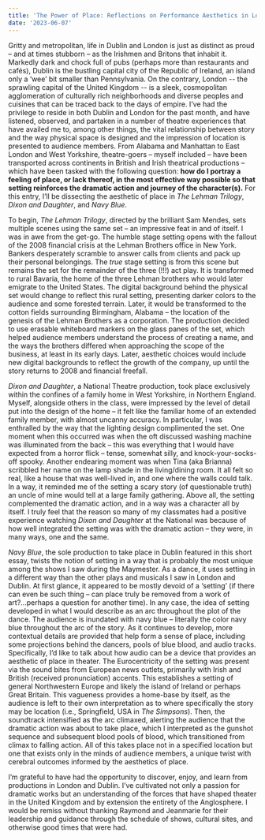 ```yaml
---
title: 'The Power of Place: Reflections on Performance Aesthetics in London & Dublin'
date: '2023-06-07'
---
```


Gritty and metropolitan, life in Dublin and London is just as distinct as proud – and at times stubborn – as the Irishmen and Britons that inhabit it. Markedly dark and chock full of pubs (perhaps more than restaurants and cafés), Dublin is the bustling capital city of the Republic of Ireland, an island only a ‘wee’ bit smaller than Pennsylvania. On the contrary, London -- the sprawling capital of the United Kingdom -- is a sleek, cosmopolitan agglomeration of culturally rich neighborhoods and diverse peoples and cuisines that can be traced back to the days of empire. I’ve had the privilege to reside in both Dublin and London for the past month, and have listened, observed, and partaken in a number of theatre experiences that have availed me to, among other things, the vital relationship between story and the way physical space is designed and the impression of location is presented to audience members. From Alabama and Manhattan to East London and West Yorkshire, theatre-goers – myself included – have been transported across continents in British and Irish theatrical productions – which have been tasked with the following question: **how do I portray a feeling of place, or lack thereof, in the most effective way possible so that setting reinforces the dramatic action and journey of the character(s).** For this entry, I’ll be dissecting the aesthetic of place in *The Lehman Trilogy*, *Dixon and Daughter*, and *Navy Blue*.

To begin, *The Lehman Trilogy*, directed by the brilliant Sam Mendes, sets multiple scenes using the same set – an impressive feat in and of itself. I was in awe from the get-go. The humble stage setting opens with the fallout of the 2008 financial crisis at the Lehman Brothers office in New York. Bankers desperately scramble to answer calls from clients and pack up their personal belongings. The *true* stage setting is from this scene but remains the set for the remainder of the three (!!!) act play. It is transformed to rural Bavaria, the home of the three Lehman brothers who would later emigrate to the United States. The digital background behind the physical set would change to reflect this rural setting, presenting darker colors to the audience and some forested terrain. Later, it would be transformed to the cotton fields surrounding Birmingham, Alabama – the location of the genesis of the Lehman Brothers as a corporation. The production decided to use erasable whiteboard markers on the glass panes of the set, which helped audience members understand the process of creating a name, and the ways the brothers differed when approaching the scope of the business, at least in its early days. Later, aesthetic choices would include new digital backgrounds to reflect the growth of the company, up until the story returns to 2008 and financial freefall.

*Dixon and Daughter*, a National Theatre production, took place exclusively within the confines of a family home in West Yorkshire, in Northern England. Myself, alongside others in the class, were impressed by the level of detail put into the design of the home – it felt like the familiar home of an extended family member, with almost uncanny accuracy. In particular, I was enthralled by the way that the lighting design complimented the set. One moment when this occurred was when the oft discussed washing machine was illuminated from the back – this was everything that I would have expected from a horror flick – tense, somewhat silly, and knock-your-socks-off spooky. Another endearing moment was when Tina (aka Brianna) scribbled her name on the lamp shade in the living/dining room. It all felt so real, like a house that was well-lived in, and one where the walls could talk. In a way, it reminded me of the setting a scary story (of questionable truth) an uncle of mine would tell at a large family gathering. Above all, the setting complemented the dramatic action, and in a way was a character all by itself. I truly feel that the reason so many of my classmates had a positive experience watching *Dixon and Daughter* at the National was because of how well integrated the setting was with the dramatic action – they were, in many ways, one and the same.

*Navy Blue*, the sole production to take place in Dublin featured in this short essay, twists the notion of setting in a way that is probably the most unique among the shows I saw during the Maymester. As a dance, it uses setting in a different way than the other plays and musicals I saw in London and Dublin. At first glance, it appeared to be mostly devoid of a ‘setting’ (if there can even be such thing – can place truly be removed from a work of art?...perhaps a question for another time). In any case, the idea of setting developed in what I would describe as an arc throughout the plot of the dance. The audience is inundated with navy blue – literally the color navy blue throughout the arc of the story. As it continues to develop, more contextual details are provided that help form a sense of place, including some projections behind the dancers, pools of blue blood, and audio tracks. Specifically, I’d like to talk about how audio can be a device that provides an aesthetic of place in theater. The Eurocentricity of the setting was present via the sound bites from European news outlets, primarily with Irish and British (received pronunciation) accents. This establishes a setting of general Northwestern Europe and likely the island of Ireland or perhaps Great Britain. This vagueness provides a home-base by itself, as the audience is left to their own interpretation as to where specifically the story may be location (i.e., Springfield, USA in *The Simpsons*). Then, the soundtrack intensified as the arc climaxed, alerting the audience that the dramatic action was about to take place, which I interpreted as the gunshot sequence and subsequent blood pools of blood, which transitioned from climax to falling action. All of this takes place not in a specified location but one that exists only in the minds of audience members, a unique twist with cerebral outcomes informed by the aesthetics of place.

I’m grateful to have had the opportunity to discover, enjoy, and learn from productions in London and Dublin. I’ve cultivated not only a passion for dramatic works but an understanding of the forces that have shaped theater in the United Kingdom and by extension the entirety of the Anglosphere. I would be remiss without thanking Raymond and Jeanmarie for their leadership and guidance through the schedule of shows, cultural sites, and otherwise good times that were had.
